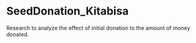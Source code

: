 # SeedDonation_Kitabisa
Research to analyze the effect of initial donation to the amount of money donated.
